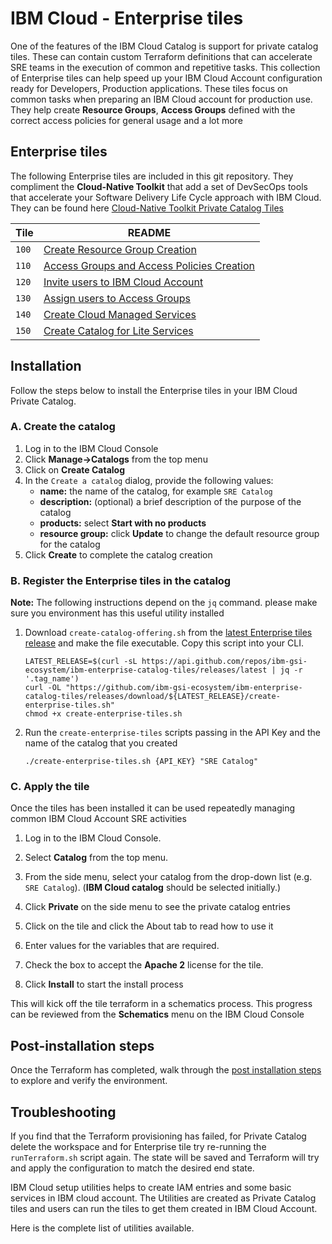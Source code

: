 # IBM Cloud - Enterprise tiles

One of the features of the IBM Cloud Catalog is support for private catalog tiles. These can
contain custom Terraform definitions that can accelerate SRE teams in the execution of common
and repetitive tasks. This collection of Enterprise tiles can help speed up your IBM Cloud Account configuration ready for Developers, Production applications. 
These tiles focus on common tasks when preparing an IBM Cloud account for production use. They help create **Resource Groups**, **Access Groups** defined with the correct access policies for general usage and a lot more

## Enterprise tiles

The following Enterprise tiles are included in this git repository. They compliment the **Cloud-Native Toolkit** that add a set of DevSecOps tools that accelerate your Software Delivery Life Cycle approach with IBM Cloud. They can be found here [Cloud-Native Toolkit Private Catalog Tiles](https://cloudnativetoolkit.dev/getting-started-day-0/install-toolkit/private-catalog)

  | **Tile**      | **README**                                                       | 
  |---------------|------------------------------------------------------------------|
  | `100`  |  [Create Resource Group Creation](tiles/create-resource-groups) |
  | `110`  |  [Access Groups and Access Policies Creation](tiles/create-access-group-polices)|
  | `120`  |  [Invite users to IBM Cloud Account](tiles/invite-users)    |
  | `130`  |  [Assign users to Access Groups](tiles/add-users-to-access-groups)|
  | `140` |   [Create Cloud Managed Services](tiles/cloud-managed-services)        |
  | `150`  |  [Create Catalog for Lite Services](tiles/enable-catalog-lite-services) | 

## Installation

Follow the steps below to install the Enterprise tiles in your IBM Cloud Private Catalog.

### A. Create the catalog

1. Log in to the IBM Cloud Console
2. Click **Manage->Catalogs** from the top menu
3. Click on **Create Catalog**
4. In the `Create a catalog` dialog, provide the following values:
    - **name:** the name of the catalog, for example `SRE Catalog`
    - **description:** (optional) a brief description of the purpose of the catalog
    - **products:** select **Start with no products**
    - **resource group:** click **Update** to change the default resource group for the catalog
5. Click **Create** to complete the catalog creation

### B. Register the Enterprise tiles in the catalog

**Note:** The following instructions depend on the `jq` command. please make sure you environment has this useful utility installed

1. Download `create-catalog-offering.sh` from the <a href="https://github.com/ibm-gsi-ecosystem/ibm-enterprise-catalog-tiles/releases/latest" target="_blank">latest Enterprise tiles release</a> and make the file executable. Copy this script into your CLI.
    ```shell script
    LATEST_RELEASE=$(curl -sL https://api.github.com/repos/ibm-gsi-ecosystem/ibm-enterprise-catalog-tiles/releases/latest | jq -r '.tag_name')
    curl -OL "https://github.com/ibm-gsi-ecosystem/ibm-enterprise-catalog-tiles/releases/download/${LATEST_RELEASE}/create-enterprise-tiles.sh"
    chmod +x create-enterprise-tiles.sh
    ```

2. Run the `create-enterprise-tiles` scripts passing in the API Key and the name of the catalog that you created
    ```shell script
    ./create-enterprise-tiles.sh {API_KEY} "SRE Catalog"
    ```

### C. Apply the tile

Once the tiles has been installed it can be used repeatedly managing common IBM Cloud Account SRE activities

1. Log in to the IBM Cloud Console.
2. Select **Catalog** from the top menu.
3. From the side menu, select your catalog from the drop-down list (e.g. `SRE Catalog`). (**IBM Cloud catalog** should be selected initially.)
4. Click **Private** on the side menu to see the private catalog entries

5. Click on the tile and click the About tab to read how to use it 
6. Enter values for the variables that are required.

7. Check the box to accept the **Apache 2** license for the tile.
8. Click **Install** to start the install process

This will kick off the tile terraform in a schematics process. This progress can be reviewed from the
**Schematics** menu on the IBM Cloud Console

## Post-installation steps

Once the Terraform has completed, walk through the [post installation steps](/getting-started-day-0/post-installation) to
explore and verify the environment.

## Troubleshooting

If you find that the Terraform provisioning has failed, for Private Catalog delete the workspace and for Enterprise tile  try re-running the `runTerraform.sh` script again.
The state will be saved and Terraform will try and apply the configuration to match the desired end state.

IBM Cloud setup utilities helps to create IAM entries and some basic services in IBM cloud account. The Utilities are created as Private Catalog tiles and users can run the tiles to get them created in IBM Cloud Account.

Here is the complete list of utilities available. 



